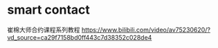 # smart contact
崔棉大师合约课程系列教程
https://www.bilibili.com/video/av75230620/?vd_source=ca29f7158bd0ff443c7d38352c028de4